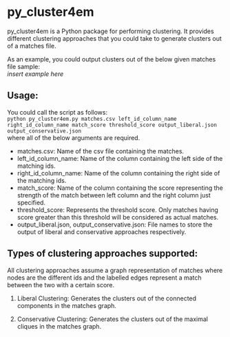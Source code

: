 # py_cluster4em
py_cluster4em is a Python package for performing clustering. 
It provides different clustering approaches that you could take to generate clusters out of a matches file. 

As an example, you could output clusters out of the below given matches file sample:\
*insert example here*

## Usage:
You could call the script as follows:\
```python py_cluster4em.py matches.csv left_id_column_name right_id_column_name match_score threshold_score output_liberal.json output_conservative.json```\
where all of the below arguments are required.
* matches.csv: Name of the csv file containing the matches.
* left_id_column_name: Name of the column containing the left side of the matching ids.
* right_id_column_name: Name of the column containing the right side of the matching ids.
* match_score: Name of the column containing the score representing the strength of the match between left column and the right column just specified.
* threshold_score: Represents the threshold score. Only matches having score greater than this threshold will be considered as actual matches.
* output_liberal.json, output_conservative.json: File names to store the output of liberal and conservative approaches respectively.

## Types of clustering approaches supported:
All clustering approaches assume a graph representation of matches where nodes are the different ids and the labelled edges represent a match between the two with a certain score.

1. Liberal Clustering: Generates the clusters out of the connected components in the matches graph.

2. Conservative Clustering: Generates the clusters out of the maximal cliques in the matches graph.



